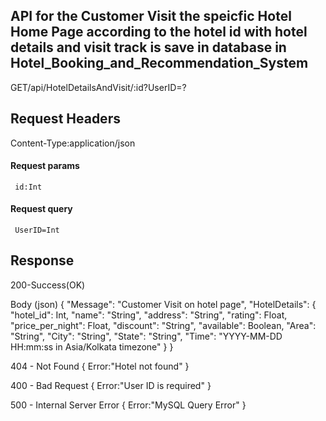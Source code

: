 ## API for the Customer Visit the speicfic Hotel Home Page according to the hotel id with hotel details and visit track is save in database in    Hotel_Booking_and_Recommendation_System
   GET/api/HotelDetailsAndVisit/:id?UserID=?

## Request Headers
   Content-Type:application/json

#### Request params
     id:Int

#### Request query
     UserID=Int
   
## Response

  200-Success(OK)

Body (json) 
{ 
      "Message": "Customer Visit on hotel page",
      "HotelDetails":
        {
            "hotel_id": Int,
            "name": "String",
            "address": "String",
            "rating": Float,
            "price_per_night": Float,
            "discount": "String",
            "available": Boolean,
            "Area": "String",
            "City": "String",
            "State": "String",
            "Time": "YYYY-MM-DD HH:mm:ss in Asia/Kolkata timezone"
        }
}

404 - Not Found
     {
      Error:"Hotel not found"
     }

400 - Bad Request 
     {
      Error:"User ID is required"
     }

500 - Internal Server Error
     {
      Error:"MySQL Query Error"
     }